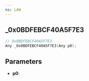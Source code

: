 ```yaml
---
ns: LAW
---
```

## _0x0BDFEBCF40A5F7E3

```c
// 0x0BDFEBCF40A5F7E3
Any _0x0BDFEBCF40A5F7E3(Any p0);
```

## Parameters
* **p0**:
